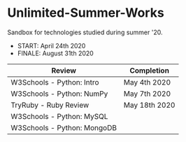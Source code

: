 # Unlimited-Summer-Works
Sandbox for technologies studied during summer '20.
- START: April 24th 2020
- FINALE: August 31th 2020

| Review | Completion |
| ------| --------------- |
| W3Schools - Python: Intro | May 4th 2020 |
| W3Schools - Python: NumPy | May 7th 2020 |
| TryRuby - Ruby Review | May 18th 2020 |
| W3Schools - Python: MySQL | |
| W3Schools - Python: MongoDB | |
